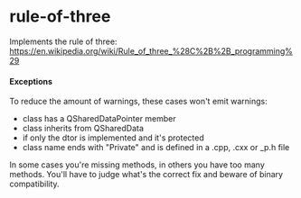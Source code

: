 # rule-of-three

Implements the rule of three:
<https://en.wikipedia.org/wiki/Rule_of_three_%28C%2B%2B_programming%29>

#### Exceptions
To reduce the amount of warnings, these cases won't emit warnings:
- class has a QSharedDataPointer member
- class inherits from QSharedData
- if only the dtor is implemented and it's protected
- class name ends with "Private" and is defined in a .cpp, .cxx or _p.h file

In some cases you're missing methods, in others you have too many methods. You'll have to judge what's the correct fix and beware of binary compatibility.

